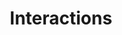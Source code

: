 ---
layout: page
title: Interactions
permalink: /selenium/lessons/interactions.html
description: "A look at the basic interactions we can do with Selenium WebDriver"
comments: true
signoff: true
redirect_to:
  - https://automationintesting.com/selenium/java/lessons/interactions.html
---